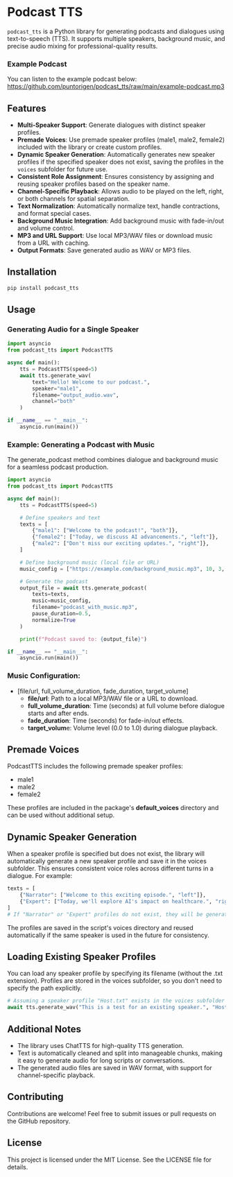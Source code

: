 # Podcast TTS

`podcast_tts` is a Python library for generating podcasts and dialogues using text-to-speech (TTS). It supports multiple speakers, background music, and precise audio mixing for professional-quality results.

### Example Podcast
You can listen to the example podcast below:<br/>
https://github.com/puntorigen/podcast_tts/raw/main/example-podcast.mp3

## Features

- **Multi-Speaker Support**: Generate dialogues with distinct speaker profiles.
- **Premade Voices**: Use premade speaker profiles (male1, male2, female2) included with the library or create custom profiles.
- **Dynamic Speaker Generation**: Automatically generates new speaker profiles if the specified speaker does not exist, saving the profiles in the `voices` subfolder for future use.
- **Consistent Role Assignment**: Ensures consistency by assigning and reusing speaker profiles based on the speaker name.
- **Channel-Specific Playback**: Allows audio to be played on the left, right, or both channels for spatial separation.
- **Text Normalization**: Automatically normalize text, handle contractions, and format special cases.
- **Background Music Integration**: Add background music with fade-in/out and volume control.
- **MP3 and URL Support**: Use local MP3/WAV files or download music from a URL with caching.
- **Output Formats**: Save generated audio as WAV or MP3 files.


## Installation

```bash
pip install podcast_tts
```

## Usage

### Generating Audio for a Single Speaker

```python 
import asyncio
from podcast_tts import PodcastTTS

async def main():
    tts = PodcastTTS(speed=5)
    await tts.generate_wav(
        text="Hello! Welcome to our podcast.",
        speaker="male1",
        filename="output_audio.wav",
        channel="both"
    )

if __name__ == "__main__":
    asyncio.run(main())
``` 

### Example: Generating a Podcast with Music

The generate_podcast method combines dialogue and background music for a seamless podcast production.

```python 
import asyncio
from podcast_tts import PodcastTTS

async def main():
    tts = PodcastTTS(speed=5)

    # Define speakers and text
    texts = [
        {"male1": ["Welcome to the podcast!", "both"]},
        {"female2": ["Today, we discuss AI advancements.", "left"]},
        {"male2": ["Don't miss our exciting updates.", "right"]},
    ]

    # Define background music (local file or URL)
    music_config = ["https://example.com/background_music.mp3", 10, 3, 0.3]

    # Generate the podcast
    output_file = await tts.generate_podcast(
        texts=texts,
        music=music_config,
        filename="podcast_with_music.mp3",
        pause_duration=0.5,
        normalize=True
    )

    print(f"Podcast saved to: {output_file}")

if __name__ == "__main__":
    asyncio.run(main())
```

### Music Configuration:

- [file/url, full_volume_duration, fade_duration, target_volume]
    - **file/url**: Path to a local MP3/WAV file or a URL to download.
    - **full_volume_duration**: Time (seconds) at full volume before dialogue starts and after ends.
    - **fade_duration**: Time (seconds) for fade-in/out effects.
    - **target_volum**e: Volume level (0.0 to 1.0) during dialogue playback.

## Premade Voices

PodcastTTS includes the following premade speaker profiles:

- male1
- male2
- female2

These profiles are included in the package's **default_voices** directory and can be used without additional setup.


## Dynamic Speaker Generation

When a speaker profile is specified but does not exist, the library will automatically generate a new speaker profile and save it in the voices subfolder. This ensures consistent voice roles across different turns in a dialogue.
For example:

```python
texts = [
    {"Narrator": ["Welcome to this exciting episode.", "left"]},
    {"Expert": ["Today, we'll explore AI's impact on healthcare.", "right"]},
]
# If "Narrator" or "Expert" profiles do not exist, they will be generated dynamically.
```

The profiles are saved in the script's voices directory and reused automatically if the same speaker is used in the future for consistency.

## Loading Existing Speaker Profiles

You can load any speaker profile by specifying its filename (without the .txt extension). Profiles are stored in the voices subfolder, so you don't need to specify the path explicitly.

```python
# Assuming a speaker profile "Host.txt" exists in the voices subfolder
await tts.generate_wav("This is a test for an existing speaker.", "Host", "existing_speaker.wav")
```

## Additional Notes

- The library uses ChatTTS for high-quality TTS generation.
- Text is automatically cleaned and split into manageable chunks, making it easy to generate audio for long scripts or conversations.
- The generated audio files are saved in WAV format, with support for channel-specific playback.

## Contributing

Contributions are welcome! Feel free to submit issues or pull requests on the GitHub repository.

## License
This project is licensed under the MIT License. See the LICENSE file for details.
